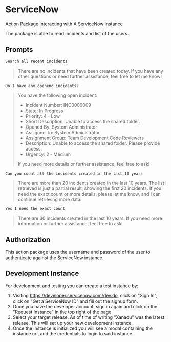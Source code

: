 # ServiceNow

Action Package interacting with A ServiceNow instance 

The package is able to read incidents and list of the users.


## Prompts

```
Search all recent incidents
```

> There are no incidents that have been created today. If you have any other questions or need further assistance, feel free to let me know!


```
Do I have any openend incidents?
```

> You have the following open incident:
> * Incident Number: INC0009009
> * State: In Progress
> * Priority: 4 - Low
> * Short Description: Unable to access the shared folder.
> * Opened By: System Administrator
> * Assigned To: System Administrator
> * Assignment Group: Team Development Code Reviewers
> * Description: Unable to access the shared folder. Please provide access.
> * Urgency: 2 - Medium  
>
> If you need more details or further assistance, feel free to ask!

```
Can you count all the incidents created in the last 10 years
```

> There are more than 20 incidents created in the last 10 years. The list I retrieved is just a partial result, showing the first 20 incidents. If you need the exact count or more details, please let me know, and I can continue retrieving more data.

``` 
Yes I need the exact count
```

> There are 30 incidents created in the last 10 years. If you need more information or further assistance, feel free to ask!


## Authorization

This action package uses the username and password of the user to authenticate against the ServiceNow instance.


## Development Instance

For development and testing you can create a test instance by:
1. Visiting https://developer.servicenow.com/dev.do, click on "Sign In", click on "Get a ServiceNow ID" and fill out the signup form. 
2. Once you have the developer account, sign in again and click on the "Request Instance" in the top right of the page.
3. Select your target release. As of time of writing "Xanadu" was the latest release. This will set up your new development instance. 
4. Once the instance is initialized you will see a modal containing the instance url, and the credentials to login to said instance.  